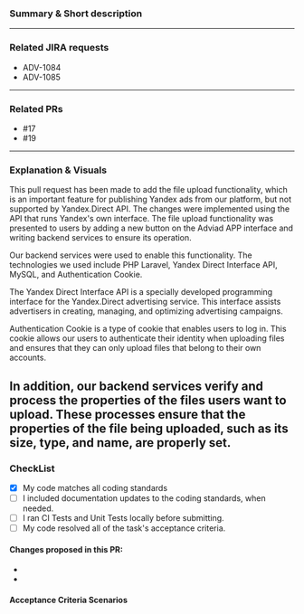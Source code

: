 <!-- A brief overview of your proposed changes -->
### Summary & Short description
---

### Related JIRA requests
* ADV-1084
* ADV-1085
---

### Related PRs
* #17
* #19
---

###  Explanation & Visuals
<!-- use text and graphical explanation -->
This pull request has been made to add the file upload functionality, which is an important feature for publishing Yandex ads from our platform, but not supported by Yandex.Direct API. The changes were implemented using the API that runs Yandex's own interface. The file upload functionality was presented to users by adding a new button on the Adviad APP interface and writing backend services to ensure its operation.

Our backend services were used to enable this functionality. The technologies we used include PHP Laravel, Yandex Direct Interface API, MySQL, and Authentication Cookie.

The Yandex Direct Interface API is a specially developed programming interface for the Yandex.Direct advertising service. This interface assists advertisers in creating, managing, and optimizing advertising campaigns.

Authentication Cookie is a type of cookie that enables users to log in. This cookie allows our users to authenticate their identity when uploading files and ensures that they can only upload files that belong to their own accounts.

In addition, our backend services verify and process the properties of the files users want to upload. These processes ensure that the properties of the file being uploaded, such as its size, type, and name, are properly set.
---

### CheckList
- [X] My code matches all coding standards
- [ ] I included documentation updates to the coding standards, when needed.
- [ ] I ran CI Tests and Unit Tests locally before submitting.
- [ ] My code resolved all of the task's acceptance criteria.

#### Changes proposed in this PR:

- <!-- Updated existing component -->
- <!-- Updated places where said component was used -->

#### Acceptance Criteria Scenarios
<!--
List all relevant new/existing Cucumber scenarios from specs folder
Insert your specs folder path here

- [ ] [Show Sprint reconcile header state]
- [ ] [Tap reconcile header's "move back" button]
- [ ] [Tap reconcile header's "merge into sprint" button]
- [ ] [Tap reconcile header's  close button]
-->
